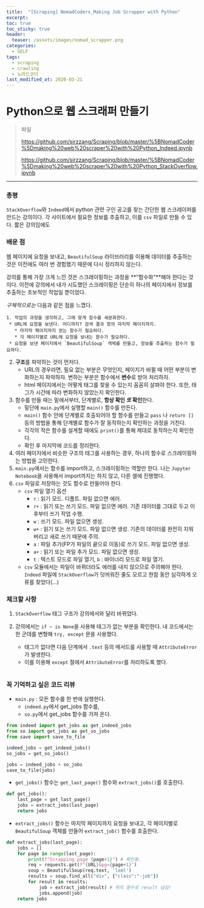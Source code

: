 ```yaml
---
title:  "[Scraping] NomadCoders_Making Job Scrapper with Python"
excerpt:
toc: true
toc_sticky: true
header:
  teaser: /assets/images/nomad_scrapper.png
categories:
  - SELF
tags:
  - scraping
  - crawling
  - 노마드코더
last_modified_at: 2020-03-21
---
```






# Python으로 웹 스크래퍼 만들기

> 파일
>
> https://github.com/sirzzang/Scraping/blob/master/%5BNomadCoder%5Dmaking%20web%20scraper%20with%20Python_Indeed.ipynb
>
> https://github.com/sirzzang/Scraping/blob/master/%5BNomadCoder%5Dmaking%20web%20scraper%20with%20Python_StackOverflow.ipynb

---



### 총평

 `StackOverflow`와 `Indeed`에서 python 관련 구인 공고를 찾는 간단한 웹 스크레이퍼를 만드는 강의이다. 각 사이트에서 필요한 정보를 추출하고, 이를 `csv` 파일로 만들 수 있다. 짧은 강의임에도 





### 배운 점

 웹 페이지에 요청을 보내고, `BeautifulSoup` 라이브러리를 이용해 데이터를 추출하는 것은 이전에도 여러 번 경험했기 때문에 다시 정리하지 않는다.

 강의를 통해 가장 크게 느낀 것은 스크레이핑하는 과정을 **"함수화"**해야 한다는 것이다. 이전에 강의에서 내가 시도했던 스크레이핑은 단순히 하나의 페이지에서 정보를 추출하는 초보적인 작업일 뿐이었다.

 *구체적으로는* 다음과 같은 점을 느꼈다.

 	1. 작업의 과정을 생각하고, 그에 맞게 함수를 세분화한다.
     * URL에 요청을 보낸다. 어디까지? 검색 결과 창의 마지막 페이지까지.
       * 마지막 페이지까지 얻는 함수가 필요하다.
       * 각 페이지별로 URL에 요청을 보내는 함수가 필요하다.
     * 요청을 보낸 페이지에서 `BeautifulSoup` 객체를 만들고, 정보를 추출하는 함수가 필요하다.

2. **구조**를 파악하는 것이 먼저다.
   * URL의 경우라면, 필요 없는 부분은 무엇인지, 페이지가 바뀔 때 어떤 부분이 변화하는지 파악하자. 변하는 부분은 함수에서 **변수**로 받아 처리하자.
   * html 페이지에서는 어떻게 태그를 찾을 수 있는지 꼼꼼히 살펴야 한다. 또한, 태그가 시간에 따라 변화하지 않았는지 확인한다.
3. 함수를 만들 때는 밑에서부터, 단계별로, **항상 확인 *또* 확인**한다.
   * 밑단에 `main.py`에서 실행할 `main()` 함수를 만든다.
   * `main()` 함수 안에 단계별로 호출되어야 할 함수를 만들고 `pass` 나 `return []` 등의 방법을 통해 단계별로 함수가 잘 동작하는지 확인하는 과정을 거친다.
   * 각각의 작은 함수를 설계할 때에도 `print()`를 통해 제대로 동작하는지 확인한다.
   * 확인 후 마지막에 코드를 정리한다.
4. 여러 페이지에서 비슷한 구조의 태그를 사용하는 경우, 하나의 함수로 스크레이핑하는 방법을 고민한다.
5. `main.py`에서는 함수를 import하고, 스크레이핑하는 역할만 한다. 나는 `Jupyter Notebook`을 사용해서 import까지는 하지 않고, 다른 셀에 진행했다.
6. `csv` 파일로 저장하는 것도 함수로 만들어야 한다.
   * `csv` 파일 열기 옵션
     * `r` : 읽기 모드. 디폴트. 파일 없으면 에러.
     * `r+` : 읽기 또는 쓰기 모드. 파일 없으면 에러. 기존 데이터를 그대로 두고 이후부터 쓰기 작업 수행.
     * `w` : 쓰기 모드. 파일 없으면 생성.
     * `w+` : 읽기 또는 쓰기 모드. 파일 없으면 생성. 기존의 데이터를 완전히 지워버리고 새로 쓰기 때문에 주의.
     * `a` : 파일 추가(FP가 파일의 끝으로 이동)로 쓰기 모드. 파일 없으면 생성.
     * `a+` : 읽기 또는 파일 추가 모드. 파일 없으면 생성.
     * `t` : 텍스트 모드로 파일 열기, `b` : 바이너리 모드로 파일 열기.
   * `csv` 모듈에서는 파일이 바뀌더라도 에러를 내지 않으므로 주의해야 한다. `Indeed` 파일에 `StackOverflow`가 덧씌워진 줄도 모르고 한참 동안 심각하게 오류를 찾았다(...)







### 체크할 사항

1. `StackOverflow` 태그 구조가 강의에서와 달리 바뀌었다.

2. 강의에서는 `if ~ is None`을 사용해 태그가 없는 부분을 확인한다. 내 코드에서는 한 군데를 변형해 `try, except` 문을 사용했다.

   * 태그가 없다면 다음 단계에서 `.text` 등의 메서드를 사용할 때 `AttributeError`가 발생한다.
   * 이를 이용해 `except` 절에서 `AttributeError`를 처리하도록 했다.

   

```python

```

### 꼭 기억하고 싶은 코드 리뷰



* `main.py` : 모든 함수를 한 번에 실행한다.
  * `indeed.py`에서 get_jobs 함수를,
  * `so.py`에서 get_jobs 함수를 가져 온다.

```python
from indeed import get_jobs as get_indeed_jobs
from so import get_jobs as get_so_jobs
from save import save_to_file

indeed_jobs = get_indeed_jobs()
so_jobs = get_so_jobs()

jobs = indeed_jobs + so_jobs
save_to_file(jobs)

```

* `get_jobs()` 함수는 `get_last_page()` 함수와 `extract_jobs()`를 호출한다.

```python
def get_jobs():
    last_page = get_last_page()
    jobs = extract_jobs(last_page)
    return jobs
```



* `extract_jobs()` 함수는 마지막 페이지까지 요청을 보내고, 각 페이지별로 `BeautifulSoup` 객체를 만들어 `extract_job()` 함수를 호출한다.

```python
def extract_jobs(last_page):
    jobs = []
    for page in range(last_page):
        print(f"Scrapping page {page+1}") # 확인용.
        req = requests.get(f"{URL}&pg={page+1}")
        soup = BeautifulSoup(req.text, 'lxml')
        results = soup.find_all("div", {"class":"-job"})
        for result in results:
            job = extract_job(result) # 위의 함수로 result 넘김!
            jobs.append(job)   
    return jobs

```

